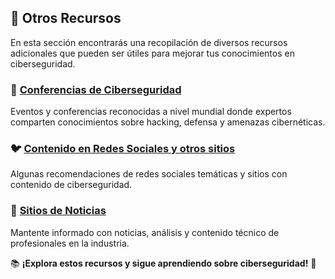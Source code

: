 ## 📌 Otros Recursos  

En esta sección encontrarás una recopilación de diversos recursos adicionales que pueden ser útiles para mejorar tus conocimientos en ciberseguridad.  

### 🎤 [Conferencias de Ciberseguridad](OtrosRecursos/Conferencias.md) 
Eventos y conferencias reconocidas a nivel mundial donde expertos comparten conocimientos sobre hacking, defensa y amenazas cibernéticas.  

### 🐦 [Contenido en Redes Sociales y otros sitios](OtrosRecursos/Redes.md)   
Algunas recomendaciones de redes sociales temáticas y sitios con contenido de ciberseguridad.

###  📰 [Sitios de Noticias](OtrosRecursos/Noticias.md)   
Mantente informado con noticias, análisis y contenido técnico de profesionales en la industria.  


📚 **¡Explora estos recursos y sigue aprendiendo sobre ciberseguridad!** 🚀  
